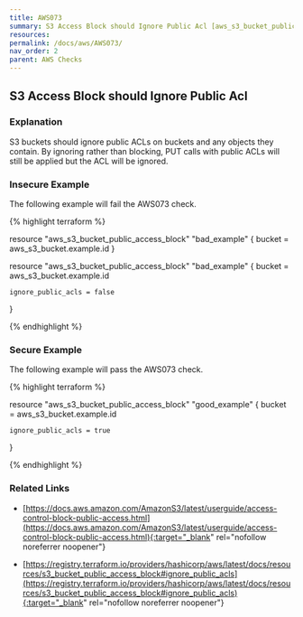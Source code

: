 ```yaml
---
title: AWS073
summary: S3 Access Block should Ignore Public Acl [aws_s3_bucket_public_access_block] 
resources: 
permalink: /docs/aws/AWS073/
nav_order: 2
parent: AWS Checks
---
```


## S3 Access Block should Ignore Public Acl

### Explanation


S3 buckets should ignore public ACLs on buckets and any objects they contain. By ignoring rather than blocking, PUT calls with public ACLs will still be applied but the ACL will be ignored.



### Insecure Example

The following example will fail the AWS073 check.

{% highlight terraform %}

resource "aws_s3_bucket_public_access_block" "bad_example" {
	bucket = aws_s3_bucket.example.id
}

resource "aws_s3_bucket_public_access_block" "bad_example" {
	bucket = aws_s3_bucket.example.id
  
	ignore_public_acls = false
}

{% endhighlight %}



### Secure Example

The following example will pass the AWS073 check.

{% highlight terraform %}

resource "aws_s3_bucket_public_access_block" "good_example" {
	bucket = aws_s3_bucket.example.id
  
	ignore_public_acls = true
}

{% endhighlight %}


### Related Links


- [https://docs.aws.amazon.com/AmazonS3/latest/userguide/access-control-block-public-access.html](https://docs.aws.amazon.com/AmazonS3/latest/userguide/access-control-block-public-access.html){:target="_blank" rel="nofollow noreferrer noopener"}

- [https://registry.terraform.io/providers/hashicorp/aws/latest/docs/resources/s3_bucket_public_access_block#ignore_public_acls](https://registry.terraform.io/providers/hashicorp/aws/latest/docs/resources/s3_bucket_public_access_block#ignore_public_acls){:target="_blank" rel="nofollow noreferrer noopener"}

